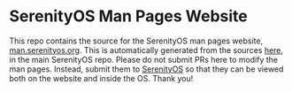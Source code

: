 # SerenityOS Man Pages Website

This repo contains the source for the SerenityOS man pages website, [man.serenityos.org](https://man.serenityos.org/).
This is automatically generated from the sources [here](https://github.com/SerenityOS/serenity/tree/master/Base/usr/share/man), in the main SerenityOS repo.
Please do not submit PRs here to modify the man pages.
Instead, submit them to [SerenityOS](https://github.com/SerenityOS/serenity) so that they can be viewed both on the website and inside the OS.
Thank you!
